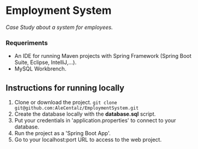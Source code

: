 # Employment System

_Case Study about a system for employees._

### Requeriments

- An IDE for running Maven projects with Spring Framework (Spring Boot Suite, Eclipse, IntelliJ,...).
- MySQL Workbrench.

## Instructions for running locally

1. Clone or download the project.
   `git clone git@github.com:AleCentalz/EmploymentSystem.git`
2. Create the database locally with the **database.sql** script.
3. Put your credentials in 'application.properties' to connect to your database.
4. Run the project as a 'Spring Boot App'.
5. Go to your localhost:port URL to access to the web project.
